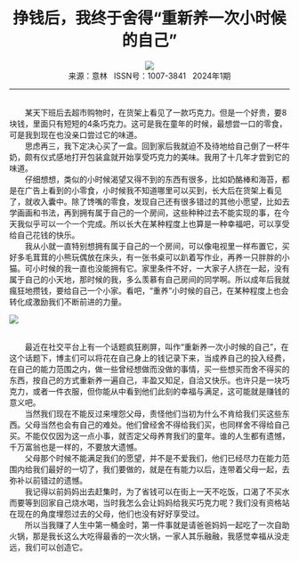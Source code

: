 # <center>挣钱后，我终于舍得“重新养一次小时候的自己”</center>

<div align=center><img src="http://fslib.vip.qikan.cn/img.ashx?key=%d7%f7%d5%df%a3%ba%d7%f3%d0%a1%c8%d8"></div>

<center>来源：意林   ISSN号：1007-3841   2024年1期</center>

* * *

<br>　　某天下班后去超市购物时，在货架上看见了一款巧克力。但是一个好贵，要8块钱，里面只有短短的4条巧克力。这可是我在童年的时候，最想尝一口的零食，可是我到现在也没亲口尝过它的味道。  
　　思虑再三，我下定决心买了一盒。回到家后我就迫不及待地给自己倒了一杯牛奶，颇有仪式感地打开包装盒就开始享受巧克力的美味。我用了十几年才尝到它的味道。  
　　仔细想想，类似的小时候渴望又得不到的东西有很多，比如奶酪棒和海苔，都是在广告上看到的小零食，小时候我不知道哪里可以买到，长大后在货架上看见了，就收入囊中。除了馋嘴的零食，发现自己还有很多错过的其他小愿望，比如去学画画和书法，再到拥有属于自己的一个房间，这些种种过去不能实现的事，在今天我似乎可以一个一个完成。所以长大在某种程度上也算是一种幸福吧，可以享受给自己花钱的快乐。  
　　我从小就一直特别想拥有属于自己的一个房间，可以像电视里一样布置它，买好多毛茸茸的小熊玩偶放在床头，有一张书桌可以趴着写作业，再养一只胖胖的小猫。可小时候的我一直也没能拥有它。家里条件不好，一大家子人挤在一起，没有属于自己的小天地，那时候的我，多么羡慕有自己房间的同学啊。所以成年后我就瘋狂地攒钱，要给自己一个小家。看吧，“重养”小时候的自己，在某种程度上也会转化成激励我们不断前进的力量。

![](http://img.resource.qikan.cn/markvip/qkimages/yili/yili202401/yili20240117-1-l.jpg)

  
<br>　　最近在社交平台上有一个话题疯狂刷屏，叫作“重新养一次小时候的自己”，在这个话题下，博主们可以将花在自己身上的钱记录下来，当成养自己的投入经费，在自己的能力范围之内，做一些曾经想做而没做的事情，买一些想买而舍不得买的东西，按自己的方式重新养一遍自己，丰盈又知足，自洽又快乐。也许只是一块巧克力，或者一件衣服，但你能从中看到他们此刻的幸福与满足，这可能就是赚钱的意义吧。  
　　当然我们现在不能反过来埋怨父母，责怪他们当初为什么不肯给我们买这些东西。父母当然也会有自己的难处。他们曾经舍不得给我们买，也同样舍不得给自己买。不能仅仅因为这一点小事，就否定父母养育我们的童年。谁的人生都有遗憾，千万富翁也是一样的，不要放大遗憾。  
　　父母那个时候不能满足我们的愿望，并不是不爱我们，他们已经尽力在能力范围内给我们最好的一切了，我们要做的，就是在有能力以后，连带着父母一起，去弥补以前错过的遗憾。  
　　我记得以前妈妈出去赶集时，为了省钱可以在街上一天不吃饭，口渴了不买水而要等到回家自己烧水喝，当时我怎么会让妈妈给我买巧克力呢？我们没有资格站在现在的角度埋怨过去的父母，他们也没有好好享受过。  
　　所以当我赚了人生中第一桶金时，第一件事就是请爸爸妈妈一起吃了一次自助火锅，那是我长这么大吃得最香的一次火锅，一家人其乐融融，我感觉幸福从没走远，我们可以创造它。

